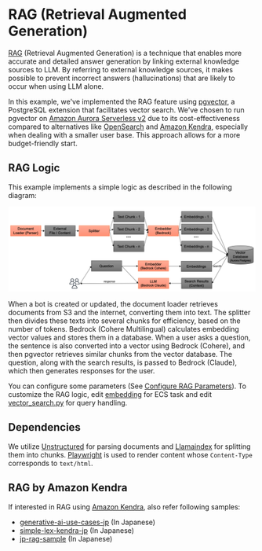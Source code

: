 # RAG (Retrieval Augmented Generation)

[RAG](https://aws.amazon.com/what-is/retrieval-augmented-generation/) (Retrieval Augmented Generation) is a technique that enables more accurate and detailed answer generation by linking external knowledge sources to LLM. By referring to external knowledge sources, it makes possible to prevent incorrect answers (hallucinations) that are likely to occur when using LLM alone.

In this example, we've implemented the RAG feature using [pgvector](https://github.com/pgvector/pgvector), a PostgreSQL extension that facilitates vector search. We've chosen to run pgvector on [Amazon Aurora Serverless v2](https://aws.amazon.com/rds/aurora/serverless/) due to its cost-effectiveness compared to alternatives like [OpenSearch](https://opensearch.org/) and [Amazon Kendra](https://aws.amazon.com/kendra/), especially when dealing with a smaller user base. This approach allows for a more budget-friendly start.

## RAG Logic

This example implements a simple logic as described in the following diagram:

![](./imgs/rag.png)

When a bot is created or updated, the document loader retrieves documents from S3 and the internet, converting them into text. The splitter then divides these texts into several chunks for efficiency, based on the number of tokens. Bedrock (Cohere Multilingual) calculates embedding vector values and stores them in a database. When a user asks a question, the sentence is also converted into a vector using Bedrock (Cohere), and then pgvector retrieves similar chunks from the vector database. The question, along with the search results, is passed to Bedrock (Claude), which then generates responses for the user.

You can configure some parameters (See [Configure RAG Parameters](./CONFIGURE_KNOWLEDGE.md)). To customize the RAG logic, edit [embedding](../backend/embedding/) for ECS task and edit [vector_search.py](../backend/app/vector_search.py) for query handling.

## Dependencies

We utilize [Unstructured](https://github.com/Unstructured-IO) for parsing documents and [Llamaindex](https://www.llamaindex.ai/) for splitting them into chunks. [Playwright](https://playwright.dev/) is used to render content whose `Content-Type` corresponds to `text/html`.

## RAG by Amazon Kendra

If interested in RAG using [Amazon Kendra](https://aws.amazon.com/kendra/), also refer following samples:

- [generative-ai-use-cases-jp](https://github.com/aws-samples/generative-ai-use-cases-jp) (In Japanese)
- [simple-lex-kendra-jp](https://github.com/aws-samples/simple-lex-kendra-jp) (In Japanese)
- [jp-rag-sample](https://github.com/aws-samples/jp-rag-sample) (In Japanese)
